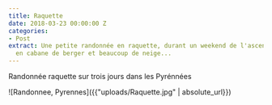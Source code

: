 ```yaml
---
title: Raquette
date: 2018-03-23 00:00:00 Z
categories:
- Post
extract: Une petite randonnée en raquette, durant un weekend de l'ascension avec bivouac
  en cabane de berger et beaucoup de neige...
---
```


Randonnée raquette sur trois jours dans les Pyrénnées


![Randonnee, Pyrennes]({{"uploads/Raquette.jpg" | absolute_url}})